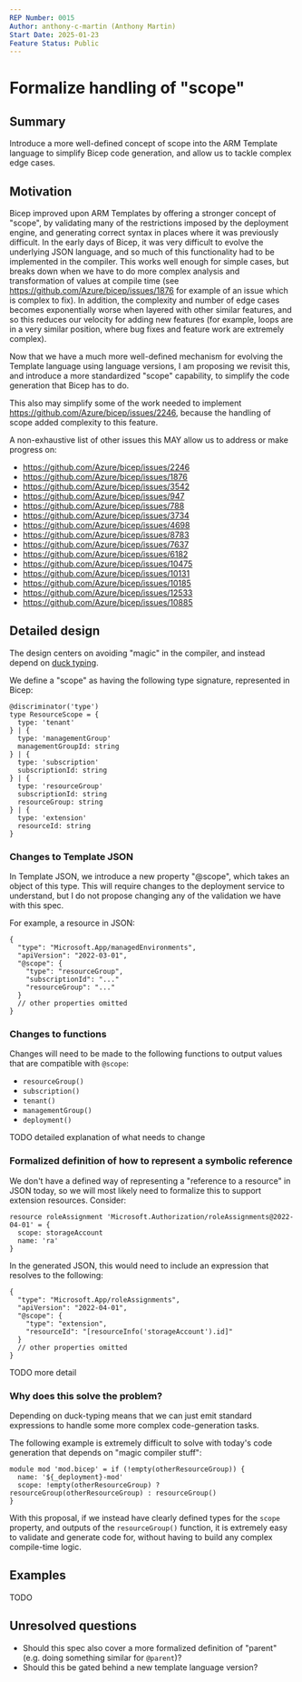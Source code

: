 ```yaml
---
REP Number: 0015
Author: anthony-c-martin (Anthony Martin)
Start Date: 2025-01-23
Feature Status: Public
---
```


# Formalize handling of "scope" 

## Summary

Introduce a more well-defined concept of scope into the ARM Template language to simplify Bicep code generation, and allow us to tackle complex edge cases.

## Motivation

Bicep improved upon ARM Templates by offering a stronger concept of "scope", by validating many of the restrictions imposed by the deployment engine, and generating correct syntax in places where it was previously difficult. In the early days of Bicep, it was very difficult to evolve the underlying JSON language, and so much of this functionality had to be implemented in the compiler. This works well enough for simple cases, but breaks down when we have to do more complex analysis and transformation of values at compile time (see https://github.com/Azure/bicep/issues/1876 for example of an issue which is complex to fix). In addition, the complexity and number of edge cases becomes exponentially worse when layered with other similar features, and so this reduces our velocity for adding new features (for example, loops are in a very similar position, where bug fixes and feature work are extremely complex).

Now that we have a much more well-defined mechanism for evolving the Template language using language versions, I am proposing we revisit this, and introduce a more standardized "scope" capability, to simplify the code generation that Bicep has to do.

This also may simplify some of the work needed to implement https://github.com/Azure/bicep/issues/2246, because the handling of scope added complexity to this feature.

A non-exhaustive list of other issues this MAY allow us to address or make progress on:
* https://github.com/Azure/bicep/issues/2246
* https://github.com/Azure/bicep/issues/1876
* https://github.com/Azure/bicep/issues/3542
* https://github.com/Azure/bicep/issues/947
* https://github.com/Azure/bicep/issues/788
* https://github.com/Azure/bicep/issues/3734
* https://github.com/Azure/bicep/issues/4698
* https://github.com/Azure/bicep/issues/8783
* https://github.com/Azure/bicep/issues/7637
* https://github.com/Azure/bicep/issues/6182
* https://github.com/Azure/bicep/issues/10475
* https://github.com/Azure/bicep/issues/10131
* https://github.com/Azure/bicep/issues/10185
* https://github.com/Azure/bicep/issues/12533
* https://github.com/Azure/bicep/issues/10885

## Detailed design

The design centers on avoiding "magic" in the compiler, and instead depend on [duck typing](https://en.wikipedia.org/wiki/Duck_typing).

We define a "scope" as having the following type signature, represented in Bicep:
```bicep
@discriminator('type')
type ResourceScope = {
  type: 'tenant'
} | {
  type: 'managementGroup'
  managementGroupId: string
} | {
  type: 'subscription'
  subscriptionId: string
} | {
  type: 'resourceGroup'
  subscriptionId: string
  resourceGroup: string
} | {
  type: 'extension'
  resourceId: string
}
```

### Changes to Template JSON
In Template JSON, we introduce a new property "@scope", which takes an object of this type. This will require changes to the deployment service to understand, but I do not propose changing any of the validation we have with this spec.

For example, a resource in JSON:
```jsonc
{
  "type": "Microsoft.App/managedEnvironments",
  "apiVersion": "2022-03-01",
  "@scope": {
    "type": "resourceGroup",
    "subscriptionId": "..."
    "resourceGroup": "..."
  }
  // other properties omitted
}
```

### Changes to functions
Changes will need to be made to the following functions to output values that are compatible with `@scope`:
* `resourceGroup()`
* `subscription()`
* `tenant()`
* `managementGroup()`
* `deployment()`

TODO detailed explanation of what needs to change

### Formalized definition of how to represent a symbolic reference
We don't have a defined way of representing a "reference to a resource" in JSON today, so we will most likely need to formalize this to support extension resources. Consider:
```bicep
resource roleAssignment 'Microsoft.Authorization/roleAssignments@2022-04-01' = {
  scope: storageAccount
  name: 'ra'
}
```

In the generated JSON, this would need to include an expression that resolves to the following:
```jsonc
{
  "type": "Microsoft.App/roleAssignments",
  "apiVersion": "2022-04-01",
  "@scope": {
    "type": "extension",
    "resourceId": "[resourceInfo('storageAccount').id]"
  }
  // other properties omitted
}
```

TODO more detail

### Why does this solve the problem?

Depending on duck-typing means that we can just emit standard expressions to handle some more complex code-generation tasks.

The following example is extremely difficult to solve with today's code generation that depends on "magic compiler stuff":
```bicep
module mod 'mod.bicep' = if (!empty(otherResourceGroup)) {
  name: '${_deployment}-mod'
  scope: !empty(otherResourceGroup) ? resourceGroup(otherResourceGroup) : resourceGroup()
}
```

With this proposal, if we instead have clearly defined types for the `scope` property, and outputs of the `resourceGroup()` function, it is extremely easy to validate and generate code for, without having to build any complex compile-time logic.

## Examples

TODO

## Unresolved questions

- Should this spec also cover a more formalized definition of "parent" (e.g. doing something similar for `@parent`)?
- Should this be gated behind a new template language version?